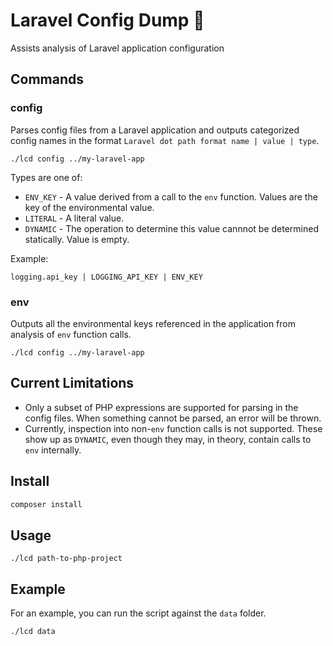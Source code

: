 # Laravel Config Dump 🚚

Assists analysis of Laravel application configuration

## Commands

### config

Parses config files from a Laravel application and outputs categorized config names in the format `Laravel dot path format name | value | type`.

```
./lcd config ../my-laravel-app
```

Types are one of:
- `ENV_KEY` - A value derived from a call to the `env` function. Values are the key of the environmental value.
- `LITERAL` - A literal value. 
- `DYNAMIC` - The operation to determine this value cannnot be determined statically. Value is empty. 

Example:

```
logging.api_key | LOGGING_API_KEY | ENV_KEY
```

### env

Outputs all the environmental keys referenced in the application from analysis of `env` function calls.

```
./lcd config ../my-laravel-app
```


## Current Limitations 
- Only a subset of PHP expressions are supported for parsing in the config files. When something cannot be parsed, an error will be thrown.
- Currently, inspection into non-`env` function calls is not supported. These show up as `DYNAMIC`, even though they may, in theory, contain calls to `env` internally. 

## Install 

```sh
composer install
```

## Usage

```
./lcd path-to-php-project
```

## Example 

For an example, you can run the script against the `data` folder.

```
./lcd data
```
